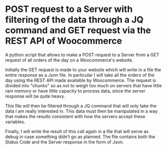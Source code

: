 # POST request to a Server with filtering of the data through a JQ command and GET request via the REST API of Woocommerce
A python script that allows to make a POST request to a Server from a GET request of all orders of the day on a Woocommerce's website.

Initially the GET request is made to your website which will write in a file the entire response as a Json file. In particular I will take all the orders of the day using the REST API made available by Woocommerce. The request is divided into "chunks" so as not to weigh too much on servers that have little ram memory or have little capacity to process data, since the server response will be quite heavy.

This file will then be filtered through a JQ command that will only take the data I am really interested in. This data must then be manipulated in a way that makes the results consistent with how the servers accept these variables.

Finally, I will write the result of this call again in a file that will serve as debug in case something didn’t go as planned. The file contains both the Status Code and the Server response in the form of Json.

 

